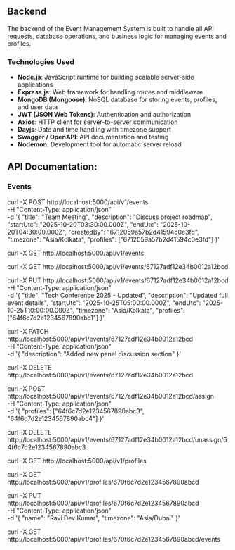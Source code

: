 ## Backend

The backend of the Event Management System is built to handle all API requests, database operations, and business logic for managing events and profiles.

### Technologies Used

- **Node.js**: JavaScript runtime for building scalable server-side applications
- **Express.js**: Web framework for handling routes and middleware
- **MongoDB (Mongoose)**: NoSQL database for storing events, profiles, and user data
- **JWT (JSON Web Tokens)**: Authentication and authorization
- **Axios**: HTTP client for server-to-server communication
- **Dayjs**: Date and time handling with timezone support
- **Swagger / OpenAPI**: API documentation and testing
- **Nodemon**: Development tool for automatic server reload

## API Documentation:

### Events

curl -X POST http://localhost:5000/api/v1/events \
-H "Content-Type: application/json" \
-d '{
"title": "Team Meeting",
"description": "Discuss project roadmap",
"startUtc": "2025-10-20T03:30:00.000Z",
"endUtc": "2025-10-20T04:30:00.000Z",
"createdBy": "6712059a57b2d41594c0e3fd",
"timezone": "Asia/Kolkata",
"profiles": ["6712059a57b2d41594c0e3fd"]
}'

curl -X GET http://localhost:5000/api/v1/events

curl -X GET http://localhost:5000/api/v1/events/67127adf12e34b0012a12bcd

curl -X PUT http://localhost:5000/api/v1/events/67127adf12e34b0012a12bcd \
-H "Content-Type: application/json" \
-d '{
"title": "Tech Conference 2025 - Updated",
"description": "Updated full event details",
"startUtc": "2025-10-25T05:00:00.000Z",
"endUtc": "2025-10-25T10:00:00.000Z",
"timezone": "Asia/Kolkata",
"profiles": ["64f6c7d2e1234567890abc1"]
}'

curl -X PATCH http://localhost:5000/api/v1/events/67127adf12e34b0012a12bcd \
-H "Content-Type: application/json" \
-d '{
"description": "Added new panel discussion section"
}'

curl -X DELETE http://localhost:5000/api/v1/events/67127adf12e34b0012a12bcd

curl -X POST http://localhost:5000/api/v1/events/67127adf12e34b0012a12bcd/assign \
-H "Content-Type: application/json" \
-d '{
  "profiles": ["64f6c7d2e1234567890abc3", "64f6c7d2e1234567890abc4"]
}'

curl -X DELETE http://localhost:5000/api/v1/events/67127adf12e34b0012a12bcd/unassign/64f6c7d2e1234567890abc3

curl -X GET http://localhost:5000/api/v1/profiles

curl -X GET http://localhost:5000/api/v1/profiles/670f6c7d2e1234567890abcd


curl -X PUT http://localhost:5000/api/v1/profiles/670f6c7d2e1234567890abcd \
-H "Content-Type: application/json" \
-d '{
  "name": "Ravi Dev Kumar",
  "timezone": "Asia/Dubai"
}'


curl -X GET http://localhost:5000/api/v1/profiles/670f6c7d2e1234567890abcd/events


